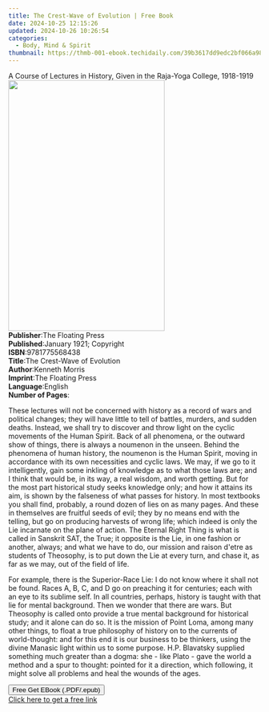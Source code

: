 ```yaml
---
title: The Crest-Wave of Evolution | Free Book
date: 2024-10-25 12:15:26
updated: 2024-10-26 10:26:54
categories:
  - Body, Mind & Spirit
thumbnail: https://thmb-001-ebook.techidaily.com/39b3617dd9edc2bf066a989cd62f3c50bc75f0bb693610ff18ab139c532d46b5.jpg
---
```

<main id="book-container">
  <div class="flex flex-col">
    <div class="book-brief flex-1 py-6 px-4 sm:p-6 md:py-10 md:px-8">
      <!-- brief-->
      <div class="book-brief-main">
        A Course of Lectures in History, Given in the Raja-Yoga College,
        1918-1919
      </div>
    </div>
    <div
      class="book-meta-info flex-1 grid gap-4 col-start-1 col-end-3 row-start-1 sm:mb-6 sm:grid-cols-4 lg:gap-6 lg:col-start-2 lg:row-end-6 lg:row-span-6 lg:mb-0"
    >
      <div
        class="book-meta-info-left place-content-center mt-4 p-4 text-sm leading-6 col-start-2 col-span-2 dark:text-slate-400"
      >
        <img
          class="w-full h-500 object-cover rounded-lg sm:h-255 sm:col-span-2 lg:col-span-full"
          src="https://img-001-ebook.techidaily.com/ded95ac7557d73e2affe5e10a2cdb95d8e089996861a441b91fb6768e8f7da93.jpg"
          alt=""
          width="312"
          height="500"
        />
      </div>
      <div
        class="book-meta-info-right mt-2 col-start-1 row-start-2 col-span-3 self-center"
      >
        <!-- meta data  -->
        <div class="flex flex-col px-4 md:px-8">
          <div class="flex-1">
            <strong>Publisher</strong>:<span class="px-2"
              >The Floating Press</span
            >
          </div>
          <div class="flex-1">
            <strong>Published</strong>:<span class="px-2"
              >January 1921; Copyright</span
            >
          </div>
          <div class="flex-1">
            <strong>ISBN</strong>:<span class="px-2">9781775568438</span>
          </div>
          <div class="flex-1">
            <strong>Title</strong>:<span class="px-2"
              >The Crest-Wave of Evolution</span
            >
          </div>
          <div class="flex-1">
            <strong>Author</strong>:<span class="px-2">Kenneth Morris</span>
          </div>
          <div class="flex-1">
            <strong>Imprint</strong>:<span class="px-2"
              >The Floating Press</span
            >
          </div>
          <div class="flex-1">
            <strong>Language</strong>:<span class="px-2">English</span>
          </div>
          <div class="flex-1">
            <strong>Number of Pages</strong>:<span class="px-2"></span>
          </div>
        </div>
      </div>
    </div>
    <div class="book-description flex-1 py-6 px-4 sm:p-6 md:py-10 md:px-8">
      <div class="book-description-main">
        <div accordion-content="" id="description">
          <p>
            These lectures will not be concerned with history as a record of
            wars and political changes; they will have little to tell of
            battles, murders, and sudden deaths. Instead, we shall try to
            discover and throw light on the cyclic movements of the Human
            Spirit. Back of all phenomena, or the outward show of things, there
            is always a noumenon in the unseen. Behind the phenomena of human
            history, the noumenon is the Human Spirit, moving in accordance with
            its own necessities and cyclic laws. We may, if we go to it
            intelligently, gain some inkling of knowledge as to what those laws
            are; and I think that would be, in its way, a real wisdom, and worth
            getting. But for the most part historical study seeks knowledge
            only; and how it attains its aim, is shown by the falseness of what
            passes for history. In most textbooks you shall find, probably, a
            round dozen of lies on as many pages. And these in themselves are
            fruitful seeds of evil; they by no means end with the telling, but
            go on producing harvests of wrong life; which indeed is only the Lie
            incarnate on the plane of action. The Eternal Right Thing is what is
            called in Sanskrit SAT, the True; it opposite is the Lie, in one
            fashion or another, always; and what we have to do, our mission and
            raison d'etre as students of Theosophy, is to put down the Lie at
            every turn, and chase it, as far as we may, out of the field of
            life.
          </p>
          <p>
            For example, there is the Superior-Race Lie: I do not know where it
            shall not be found. Races A, B, C, and D go on preaching it for
            centuries; each with an eye to its sublime self. In all countries,
            perhaps, history is taught with that lie for mental background. Then
            we wonder that there are wars. But Theosophy is called onto provide
            a true mental background for historical study; and it alone can do
            so. It is the mission of Point Loma, among many other things, to
            float a true philosophy of history on to the currents of
            world-thought: and for this end it is our business to be thinkers,
            using the divine Manasic light within us to some purpose. H.P.
            Blavatsky supplied something much greater than a dogma: she - like
            Plato - gave the world a method and a spur to thought: pointed for
            it a direction, which following, it might solve all problems and
            heal the wounds of the ages.
          </p>
        </div>
        <div class="accordion-fader"></div>
      </div>
    </div>
    <div class="book-excerpts flex-1 py-6 px-4 sm:p-6 md:py-10 md:px-8"></div>
    <div
      class="book-about-author flex-1 py-6 px-4 sm:p-6 md:py-10 md:px-8"
    ></div>
    <div class="book-free-get flex-1 py-6 px-4 sm:p-6 md:py-10 md:px-8">
      <button
        id="btn-free-get"
        class="bg-blue-500 hover:bg-blue-700 text-white font-bold py-2 px-4 rounded"
      >
        Free Get EBook (.PDF/.epub)
      </button>
      <div id="countdown-display" class="px-2 text-lg mt-2"></div>
      <a
        id="free-link"
        class="hidden bg-blue-500 hover:bg-blue-700 text-white font-bold py-2 px-4 rounded"
        href="https://www.ebooks.com/en-us/book/435880/the-crest-wave-of-evolution/kenneth-morris/"
        target="_blank"
        >Click here to get a free link</a
      >
    </div>
    <script>
      let countdownTime = 0;
      let countdownInterval = null;
      document
        .getElementById('btn-free-get')
        .addEventListener('click', startCountdown);
      function startCountdown() {
        countdownTime = new Date().getTime() + 60000 * 3;
        countdownInterval = setInterval(updateCountdown, 1000);
        document.getElementById('btn-free-get').disabled = true;
        document
          .getElementById('btn-free-get')
          .classList.add('bg-gray-500', 'cursor-not-allowed');
      }
      function updateCountdown() {
        let currentTime = new Date().getTime();
        let timeLeft = countdownTime - currentTime;
        let secondsLeft = Math.floor(timeLeft / 1000);
        document.getElementById('countdown-display').innerHTML =
          `Remaining time: ${secondsLeft} seconds.`;
        if (secondsLeft <= 0) {
          clearInterval(countdownInterval);
          document.getElementById('btn-free-get').classList.add('hidden');
          document.getElementById('free-link').classList.remove('hidden');
          document.getElementById('countdown-display').innerHTML = '';
        }
      }
    </script>
  </div>
</main>
